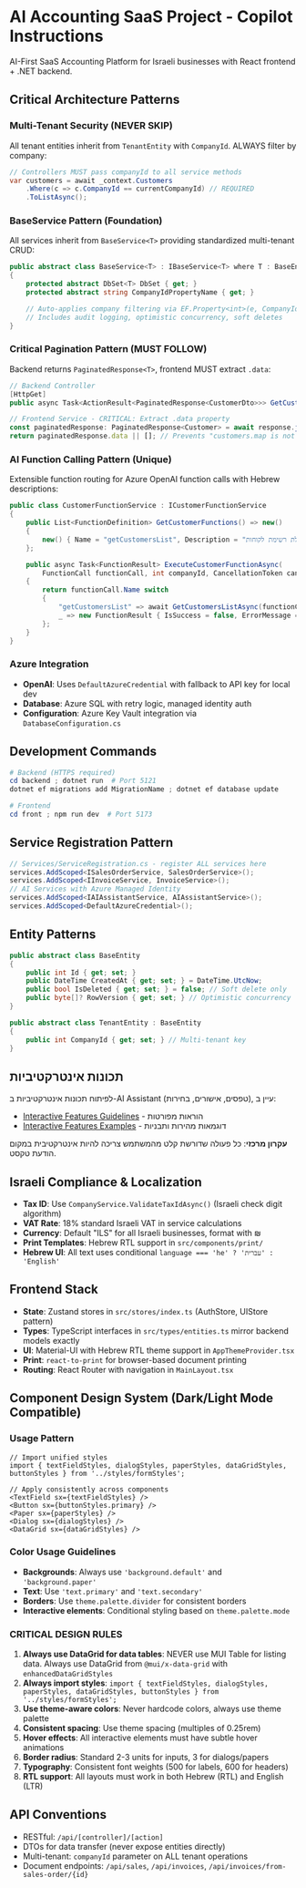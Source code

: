 # AI Accounting SaaS Project - Copilot Instructions

AI-First SaaS Accounting Platform for Israeli businesses with React frontend + .NET backend.

## Critical Architecture Patterns

### Multi-Tenant Security (NEVER SKIP)

All tenant entities inherit from `TenantEntity` with `CompanyId`. ALWAYS filter by company:

```csharp
// Controllers MUST pass companyId to all service methods
var customers = await _context.Customers
    .Where(c => c.CompanyId == currentCompanyId) // REQUIRED
    .ToListAsync();
```

### BaseService Pattern (Foundation)

All services inherit from `BaseService<T>` providing standardized multi-tenant CRUD:

```csharp
public abstract class BaseService<T> : IBaseService<T> where T : BaseEntity
{
    protected abstract DbSet<T> DbSet { get; }
    protected abstract string CompanyIdPropertyName { get; }

    // Auto-applies company filtering via EF.Property<int>(e, CompanyIdPropertyName)
    // Includes audit logging, optimistic concurrency, soft deletes
}
```

### Critical Pagination Pattern (MUST FOLLOW)

Backend returns `PaginatedResponse<T>`, frontend MUST extract `.data`:
```csharp
// Backend Controller
[HttpGet]
public async Task<ActionResult<PaginatedResponse<CustomerDto>>> GetCustomers(...)
```
```typescript
// Frontend Service - CRITICAL: Extract .data property
const paginatedResponse: PaginatedResponse<Customer> = await response.json();
return paginatedResponse.data || []; // Prevents "customers.map is not a function"
```

### AI Function Calling Pattern (Unique)

Extensible function routing for Azure OpenAI function calls with Hebrew descriptions:

```csharp
public class CustomerFunctionService : ICustomerFunctionService
{
    public List<FunctionDefinition> GetCustomerFunctions() => new()
    {
        new() { Name = "getCustomersList", Description = "קבלת רשימת לקוחות" }
    };

    public async Task<FunctionResult> ExecuteCustomerFunctionAsync(
        FunctionCall functionCall, int companyId, CancellationToken cancellationToken)
    {
        return functionCall.Name switch
        {
            "getCustomersList" => await GetCustomersListAsync(functionCall.Arguments, companyId, cancellationToken),
            _ => new FunctionResult { IsSuccess = false, ErrorMessage = "Unknown function" }
        };
    }
}
```

### Azure Integration

- **OpenAI**: Uses `DefaultAzureCredential` with fallback to API key for local dev
- **Database**: Azure SQL with retry logic, managed identity auth
- **Configuration**: Azure Key Vault integration via `DatabaseConfiguration.cs`

## Development Commands

```POWERSHELL
# Backend (HTTPS required)
cd backend ; dotnet run  # Port 5121
dotnet ef migrations add MigrationName ; dotnet ef database update

# Frontend
cd front ; npm run dev  # Port 5173
```

## Service Registration Pattern

```csharp
// Services/ServiceRegistration.cs - register ALL services here
services.AddScoped<ISalesOrderService, SalesOrderService>();
services.AddScoped<IInvoiceService, InvoiceService>();
// AI Services with Azure Managed Identity
services.AddScoped<IAIAssistantService, AIAssistantService>();
services.AddScoped<DefaultAzureCredential>();
```

## Entity Patterns

```csharp
public abstract class BaseEntity
{
    public int Id { get; set; }
    public DateTime CreatedAt { get; set; } = DateTime.UtcNow;
    public bool IsDeleted { get; set; } = false; // Soft delete only
    public byte[]? RowVersion { get; set; } // Optimistic concurrency
}

public abstract class TenantEntity : BaseEntity
{
    public int CompanyId { get; set; } // Multi-tenant key
}
```

## תכונות אינטרקטיביות

לפיתוח תכונות אינטרקטיביות ב-AI Assistant (טפסים, אישורים, בחירות), עיין ב:

- [Interactive Features Guidelines](./.github/INTERACTIVE_FEATURES_GUIDELINES.md) - הוראות מפורטות
- [Interactive Features Examples](./.github/INTERACTIVE_FEATURES_EXAMPLES.md) - דוגמאות מהירות ותבניות

**עקרון מרכזי**: כל פעולה שדורשת קלט מהמשתמש צריכה להיות אינטרקטיבית במקום הודעת טקסט.

## Israeli Compliance & Localization

- **Tax ID**: Use `CompanyService.ValidateTaxIdAsync()` (Israeli check digit algorithm)
- **VAT Rate**: 18% standard Israeli VAT in service calculations
- **Currency**: Default "ILS" for all Israeli businesses, format with ₪
- **Print Templates**: Hebrew RTL support in `src/components/print/`
- **Hebrew UI**: All text uses conditional `language === 'he' ? 'עברית' : 'English'`

## Frontend Stack

- **State**: Zustand stores in `src/stores/index.ts` (AuthStore, UIStore pattern)
- **Types**: TypeScript interfaces in `src/types/entities.ts` mirror backend models exactly
- **UI**: Material-UI with Hebrew RTL theme support in `AppThemeProvider.tsx`
- **Print**: `react-to-print` for browser-based document printing
- **Routing**: React Router with navigation in `MainLayout.tsx`

## Component Design System (Dark/Light Mode Compatible)

### Usage Pattern

```tsx
// Import unified styles
import { textFieldStyles, dialogStyles, paperStyles, dataGridStyles, buttonStyles } from '../styles/formStyles';

// Apply consistently across components
<TextField sx={textFieldStyles} />
<Button sx={buttonStyles.primary} />
<Paper sx={paperStyles} />
<Dialog sx={dialogStyles} />
<DataGrid sx={dataGridStyles} />
```

### Color Usage Guidelines

- **Backgrounds**: Always use `'background.default'` and `'background.paper'`
- **Text**: Use `'text.primary'` and `'text.secondary'`
- **Borders**: Use `theme.palette.divider` for consistent borders
- **Interactive elements**: Conditional styling based on `theme.palette.mode`

### CRITICAL DESIGN RULES

1. **Always use DataGrid for data tables**: NEVER use MUI Table for listing data. Always use DataGrid from `@mui/x-data-grid` with `enhancedDataGridStyles`
2. **Always import styles**: `import { textFieldStyles, dialogStyles, paperStyles, dataGridStyles, buttonStyles } from '../styles/formStyles';`
3. **Use theme-aware colors**: Never hardcode colors, always use theme palette
4. **Consistent spacing**: Use theme spacing (multiples of 0.25rem)
5. **Hover effects**: All interactive elements must have subtle hover animations
6. **Border radius**: Standard 2-3 units for inputs, 3 for dialogs/papers
7. **Typography**: Consistent font weights (500 for labels, 600 for headers)
8. **RTL support**: All layouts must work in both Hebrew (RTL) and English (LTR)

## API Conventions

- RESTful: `/api/[controller]/[action]`
- DTOs for data transfer (never expose entities directly)
- Multi-tenant: `companyId` parameter on ALL tenant operations
- Document endpoints: `/api/sales`, `/api/invoices`, `/api/invoices/from-sales-order/{id}`
